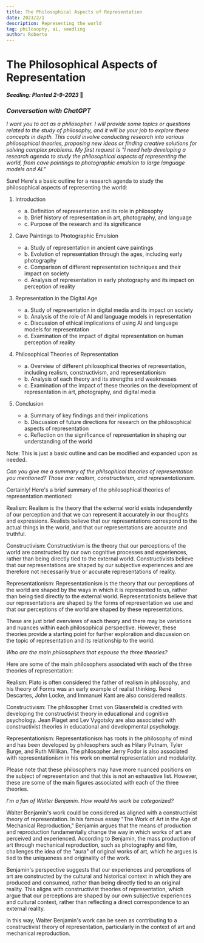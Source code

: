 ```yaml
---
title: The Philosophical Aspects of Representation
date: 2023/2/1
description: Representing the world
tag: philosophy, ai, seedling
author: Roberto
---
```


# The Philosophical Aspects of Representation
#### _Seedling: Planted 2-9-2023_ 🌱

### _Conversation with ChatGPT_

_I want you to act as a philosopher. I will provide some topics or questions related to the study of philosophy, and it will be your job to explore these concepts in depth. This could involve conducting research into various philosophical theories, proposing new ideas or finding creative solutions for solving complex problems. My first request is "I need help developing a research agenda to study the philosophical aspects of representing the world, from cave paintings to photographic emulsion to large language models and AI."_

Sure! Here's a basic outline for a research agenda to study the philosophical aspects of representing the world:

1. Introduction
    - a. Definition of representation and its role in philosophy
    -  b. Brief history of representation in art, photography, and language
    - c. Purpose of the research and its significance

2. Cave Paintings to Photographic Emulsion
    - a. Study of representation in ancient cave paintings
    - b. Evolution of representation through the ages, including early photography
    - c. Comparison of different representation techniques and their impact on society
    - d. Analysis of representation in early photography and its impact on perception of reality

3. Representation in the Digital Age
    - a. Study of representation in digital media and its impact on society
    - b. Analysis of the role of AI and language models in representation
    - c. Discussion of ethical implications of using AI and language models for representation
    - d. Examination of the impact of digital representation on human perception of reality

4. Philosophical Theories of Representation
    - a. Overview of different philosophical theories of representation, including realism, constructivism, and representationism
    - b. Analysis of each theory and its strengths and weaknesses
    - c. Examination of the impact of these theories on the development of representation in art, photography, and digital media

5. Conclusion
    - a. Summary of key findings and their implications
    - b. Discussion of future directions for research on the philosophical aspects of representation
    - c. Reflection on the significance of representation in shaping our understanding of the world

Note: This is just a basic outline and can be modified and expanded upon as needed.

_Can you give me a summary of the philsophical theories of representation you mentioned? Those are: realism, constructivism, and representationism._

Certainly! Here's a brief summary of the philosophical theories of representation mentioned:

Realism: Realism is the theory that the external world exists independently of our perception and that we can represent it accurately in our thoughts and expressions. Realists believe that our representations correspond to the actual things in the world, and that our representations are accurate and truthful.

Constructivism: Constructivism is the theory that our perceptions of the world are constructed by our own cognitive processes and experiences, rather than being directly tied to the external world. Constructivists believe that our representations are shaped by our subjective experiences and are therefore not necessarily true or accurate representations of reality.

Representationism: Representationism is the theory that our perceptions of the world are shaped by the ways in which it is represented to us, rather than being tied directly to the external world. Representationists believe that our representations are shaped by the forms of representation we use and that our perceptions of the world are shaped by these representations.

These are just brief overviews of each theory and there may be variations and nuances within each philosophical perspective. However, these theories provide a starting point for further exploration and discussion on the topic of representation and its relationship to the world.

_Who are the main philosophers that espouse the three theories?_

Here are some of the main philosophers associated with each of the three theories of representation:

Realism: Plato is often considered the father of realism in philosophy, and his theory of Forms was an early example of realist thinking. René Descartes, John Locke, and Immanuel Kant are also considered realists.

Constructivism: The philosopher Ernst von Glasersfeld is credited with developing the constructivist theory in educational and cognitive psychology. Jean Piaget and Lev Vygotsky are also associated with constructivist theories in educational and developmental psychology.

Representationism: Representationism has roots in the philosophy of mind and has been developed by philosophers such as Hilary Putnam, Tyler Burge, and Ruth Millikan. The philosopher Jerry Fodor is also associated with representationism in his work on mental representation and modularity.

Please note that these philosophers may have more nuanced positions on the subject of representation and that this is not an exhaustive list. However, these are some of the main figures associated with each of the three theories.

_I'm a fan of Walter Benjamin. How would his work be categorized?_

Walter Benjamin's work could be considered as aligned with a constructivist theory of representation. In his famous essay "The Work of Art in the Age of Mechanical Reproduction," Benjamin argues that the means of production and reproduction fundamentally change the way in which works of art are perceived and experienced. According to Benjamin, the mass production of art through mechanical reproduction, such as photography and film, challenges the idea of the "aura" of original works of art, which he argues is tied to the uniqueness and originality of the work.

Benjamin's perspective suggests that our experiences and perceptions of art are constructed by the cultural and historical context in which they are produced and consumed, rather than being directly tied to an original reality. This aligns with constructivist theories of representation, which argue that our perceptions are shaped by our own subjective experiences and cultural context, rather than reflecting a direct correspondence to an external reality.

In this way, Walter Benjamin's work can be seen as contributing to a constructivist theory of representation, particularly in the context of art and mechanical reproduction.